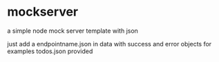 # mockserver
a simple node mock server template with json

just add a endpointname.json in data with success and error objects
for examples todos.json provided

